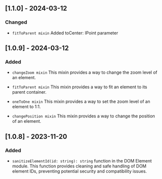 ## [1.1.0] - 2024-03-12
### Changed

- `fitToParent mixin` Added toCenter: IPoint parameter


## [1.0.9] - 2024-03-12
### Added

- `changeZoom mixin` This mixin provides a way to change the zoom level of an element. 

- `fitToParent mixin` This mixin provides a way to fit an element to its parent container.

- `oneToOne mixin` This mixin provides a way to set the zoom level of an element to 1:1.

- `changePosition mixin` This mixin provides a way to change the position of an element.

## [1.0.8] - 2023-11-20
### Added

- `sanitizeElementId(id: string): string` function in the DOM Element module. This function provides cleaning and safe handling of DOM element IDs, preventing potential security and compatibility issues.

